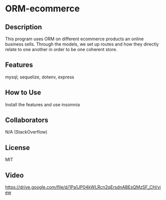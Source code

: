 # ORM-ecommerce

## Description
This program uses ORM on different ecommerce products an online business sells. 
Through the models, we set up routes and how they directly relate to one another in order to be one coherent store. 

## Features
mysql, sequelize, dotenv, express

## How to Use
Install the features and use insomnia

## Collaborators
N/A (StackOverflow)

## License
MIT

## Video
https://drive.google.com/file/d/1Pa1JP04kWLRcn2qErsdnABEsQMzSF_CH/view
